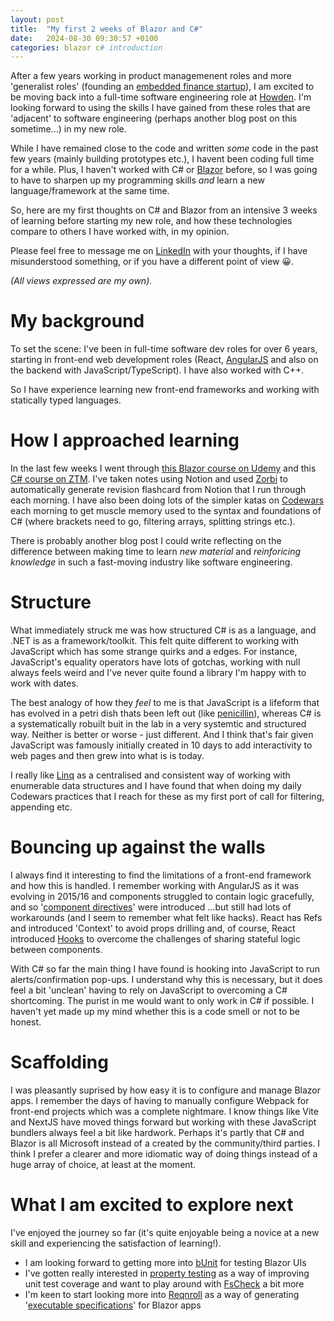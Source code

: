 ```yaml
---
layout: post
title:  "My first 2 weeks of Blazor and C#"
date:   2024-08-30 09:30:57 +0100
categories: blazor c# introduction
---
```


After a few years working in product managemenent roles and more 'generalist roles' (founding an [embedded finance startup](https://www.sync-savings.com/)), I am excited to be moving back into a full-time software engineering role at [Howden](https://www.howdeninsurance.co.uk/?bridging=off&int=2123&keyword=howden%20insurance&gclid=Cj0KCQjw28W2BhC7ARIsAPerrcITIywhGDjjxvcSGicSRtryxuikt4B_o7A3Ymztfsm3566uwokdpM4aAnmOEALw_wcB). I'm looking forward to using the skills I have gained from these roles that are 'adjacent' to software engineering (perhaps another blog post on this sometime...) in my new role.

While I have remained close to the code and written *some* code in the past few years (mainly building prototypes etc.), I havent been coding full time for a while. Plus, I haven't worked with C# or [Blazor](https://learn.microsoft.com/en-us/aspnet/core/blazor/?view=aspnetcore-8.0) before, so I was going to have to sharpen up my programming skills *and* learn a new language/framework at the same time. 

So, here are my first thoughts on C# and Blazor from an intensive 3 weeks of learning before starting my new role, and how these technologies compare to others I have worked with, in my opinion.

Please feel free to message me on [LinkedIn](https://www.linkedin.com/in/sam-ollason-1b404593/) with your thoughts, if I have misunderstood something, or if you have a different point of view 😀.

*(All views expressed are my own).*

# My background

To set the scene: I've been in full-time software dev roles for over 6 years, starting in front-end web development roles (React, [AngularJS](https://angularjs.org/) and also on the backend with JavaScript/TypeScript). I have also worked with C++.

So I have experience learning new front-end frameworks and working with statically typed languages.

# How I approached learning 

In the last few weeks I went through [this Blazor course on Udemy](https://www.udemy.com/course/blazor-deep-dive-from-beginner-to-advanced/learn/lecture/42460350#overview) and this [C# course on ZTM](https://academy.zerotomastery.io/courses/enrolled/2025735). I've taken notes using Notion and used [Zorbi](https://zorbi.com/) to automatically generate revision flashcard from Notion that I run through each morning. I have also been doing lots of the simpler katas on [Codewars](https://www.codewars.com/dashboard) each morning to get muscle memory used to the syntax and foundations of C# (where brackets need to go, filtering arrays, splitting strings etc.).

There is probably another blog post I could write reflecting on the difference between making time to learn *new material* and *reinforicing knowledge* in such a fast-moving industry like software engineering.

# Structure

What immediately struck me was how structured C# is as a language, and .NET is as a framework/toolkit. This felt quite different to working with JavaScript which has some strange quirks and a edges. For instance, JavaScript's equality operators have lots of gotchas, working with null always feels weird and I've never quite found a library I'm happy with to work with dates.

The best analogy of how they *feel* to me is that JavaScript is a lifeform that has evolved in a petri dish thats been left out (like [penicillin](https://www.acs.org/education/whatischemistry/landmarks/flemingpenicillin.html#:~:text=In%201928%2C%20at%20St.%20Mary's,number%20of%20deaths%20from%20infection.)), whereas C# is a systematically robuilt buit in the lab in a very systemtic and structured way. Neither is better or worse - just different. And I think that's fair given JavaScript was famously initially created in 10 days to add interactivity to web pages and then grew into what is is today.

I really like [Linq](https://learn.microsoft.com/en-us/dotnet/csharp/linq/) as a centralised and consistent way of working with enumerable data structures and I have found that when doing my daily Codewars practices that I reach for these as my first port of call for filtering, appending etc.

# Bouncing up against the walls

I always find it interesting to find the limitations of a front-end framework and how this is handled. I remember working with AngularJS as it was evolving in 2015/16 and components struggled to contain logic gracefully, and so '[component directives](https://dev.to/omnoms/angularjs-component-directives-306)' were introduced ...but still had lots of workarounds (and I seem to remember what felt like hacks). React has Refs and introduced 'Context' to avoid props drilling and, of course, React introduced [Hooks](https://react.dev/reference/react/hooks) to overcome the challenges of sharing stateful logic between components.

With C# so far the main thing I have found is hooking into JavaScript to run alerts/confirmation pop-ups. I understand why this is necessary, but it does feel a bit 'unclean' having to rely on JavaScript to overcoming a C# shortcoming. The purist in me would want to only work in C# if possible. I haven't yet made up my mind whether this is a code smell or not to be honest.

# Scaffolding

I was pleasantly suprised by how easy it is to configure and manage Blazor apps. I remember the days of having to manually configure Webpack for front-end projects which was a complete nightmare. I know things like Vite and NextJS have moved things forward but working with these JavaScript bundlers always feel a bit like hardwork. Perhaps it's partly that C# and Blazor is all Microsoft instead of a created by the community/third parties. I think I prefer a clearer and more idiomatic way of doing things instead of a huge array of choice, at least at the moment.

# What I am excited to explore next

I've enjoyed the journey so far (it's quite enjoyable being a novice at a new skill and experiencing the satisfaction of learning!).

* I am looking forward to getting more into [bUnit](https://bunit.dev/) for testing Blazor UIs
* I've gotten really interested in [property testing](https://craftbettersoftware.com/p/how-i-write-1000s-tests-with-little) as a way of improving unit test coverage and want to play around with [FsCheck](https://www.production-ready.de/2023/06/10/property-based-testing-in-csharp-en.html) a bit more
* I'm keen to start looking more into [Reqnroll](https://docs.reqnroll.net/latest/quickstart/index.html) as a way of generating '[executable specifications](https://www.youtube.com/watch?v=knB4jBafR_M)' for Blazor apps